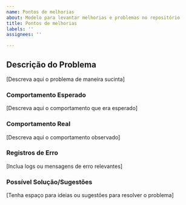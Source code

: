 ```yaml
---
name: Pontos de melhorias
about: Modelo para levantar melhorias e problemas no repositório
title: Pontos de melhorias
labels: ''
assignees: ''

---
```


## Descrição do Problema

[Descreva aqui o problema de maneira sucinta]

### Comportamento Esperado

[Descreva aqui o comportamento que era esperado]

### Comportamento Real

[Descreva aqui o comportamento observado]

### Registros de Erro

[Inclua logs ou mensagens de erro relevantes]

### Possível Solução/Sugestões

[Tenha espaço para ideias ou sugestões para resolver o problema]
